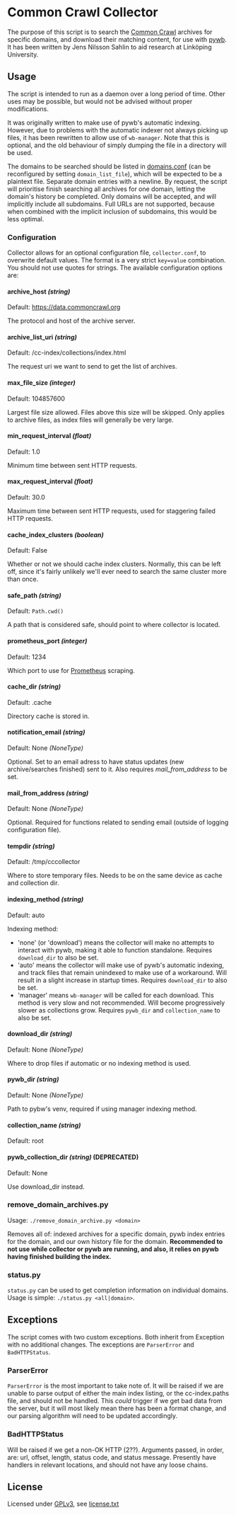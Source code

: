 # Common Crawl Collector
The purpose of this script is to search the [Common Crawl](https://commoncrawl.org) archives for specific domains, and download their matching content, for use with [pywb](https://pywb.readthedocs.io/). It has been written by Jens Nilsson Sahlin to aid research at Linköping University.

## Usage
The script is intended to run as a daemon over a long period of time. Other uses may be possible, but would not be advised without proper modifications.

It was originally written to make use of pywb's automatic indexing. However, due to problems with the automatic indexer not always picking up files, it has been rewritten to allow use of `wb-manager`. Note that this is optional, and the old behaviour of simply dumping the file in a directory will be used.

The domains to be searched should be listed in [domains.conf](domains.conf) (can be reconfigured by setting `domain_list_file`), which will be expected to be a plaintext file. Separate domain entries with a newline. By request, the script will prioritise finish searching all archives for one domain, letting the domain's history be completed. Only domains will be accepted, and will implicitly include all subdomains. Full URLs are not supported, because when combined with the implicit inclusion of subdomains, this would be less optimal.

### Configuration
Collector allows for an optional configuration file, `collector.conf`, to overwrite default values. The format is a very strict `key=value` combination. You should not use quotes for strings. The available configuration options are:

#### archive_host *(string)*
Default: https://data.commoncrawl.org

The protocol and host of the archive server.

#### archive_list_uri *(string)*
Default: /cc-index/collections/index.html

The request uri we want to send to get the list of archives.

#### max_file_size *(integer)*
Default: 104857600

Largest file size allowed. Files above this size will be skipped. Only applies to archive files, as index files will generally be very large.

#### min_request_interval *(float)*
Default: 1.0

Minimum time between sent HTTP requests.

#### max_request_interval *(float)*
Default: 30.0

Maximum time between sent HTTP requests, used for staggering failed HTTP requests.

#### cache_index_clusters *(boolean)*
Default: False

Whether or not we should cache index clusters. Normally, this can be left off, since it's fairly unlikely we'll ever need to search the same cluster more than once.

#### safe_path *(string)*
Default: `Path.cwd()`

A path that is considered safe, should point to where collector is located.

#### prometheus_port *(integer)*
Default: 1234

Which port to use for [Prometheus](https://prometheus.io) scraping.

#### cache_dir *(string)*
Default: .cache

Directory cache is stored in.

#### notification_email *(string)*
Default: None *(NoneType)*

Optional. Set to an email adress to have status updates (new archive/searches finished) sent to it. Also requires *mail_from_address* to be set.

#### mail_from_address *(string)*
Default: None *(NoneType)*

Optional. Required for functions related to sending email (outside of logging configuration file).

#### tempdir *(string)*
Default: /tmp/cccollector

Where to store temporary files. Needs to be on the same device as cache and collection dir.

#### indexing_method *(string)*
Default: auto

Indexing method:
 - 'none' (or 'download') means the collector will make no attempts to interact with pywb, making it able to function standalone. Requires `download_dir` to also be set.
 - 'auto' means the collector will make use of pywb's automatic indexing, and track files that remain unindexed to make use of a workaround. Will result in a slight increase in startup times. Requires `download_dir` to also be set.
 - 'manager' means `wb-manager` will be called for each download. This method is very slow and not recommended. Will become progressively slower as collections grow. Requires `pywb_dir` and `collection_name` to also be set.

#### download_dir *(string)*
Default: None *(NoneType)*

Where to drop files if automatic or no indexing method is used.

#### pywb_dir *(string)*
Default: None *(NoneType)*

Path to pybw's venv, required if using manager indexing method.

#### collection_name *(string)*
Default: root

#### pywb_collection_dir *(string)* (DEPRECATED)
Default: None

Use download_dir instead.

### remove_domain_archives.py
Usage: `./remove_domain_archive.py <domain>`

Removes all of: indexed archives for a specific domain, pywb index entries for the domain, and our own history file for the domain. **Recommended to not use while collector or pywb are running, and also, it relies on pywb having finished building the index.**

### status.py
`status.py` can be used to get completion information on individual domains. Usage is simple: `./status.py <all|domain>`. 

## Exceptions
The script comes with two custom exceptions. Both inherit from Exception with no additional changes. The exceptions are `ParserError` and `BadHTTPStatus`.

### ParserError
`ParserError` is the most important to take note of. It will be raised if we are unable to parse output of either the main index listing, or the cc-index.paths file, and should not be handled. This _could_ trigger if we get bad data from the server, but it will most likely mean there has been a format change, and our parsing algorithm will need to be updated accordingly.

### BadHTTPStatus
Will be raised if we get a non-OK HTTP (2??). Arguments passed, in order, are: url, offset, length, status code, and status message. Presently have handlers in relevant locations, and should not have any loose chains.

## License
Licensed under [GPLv3](https://www.gnu.org/licenses/gpl-3.0.html), see [license.txt](license.txt)
